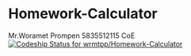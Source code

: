 # Homework-Calculator
Mr.Woramet Prompen 5835512115 CoE
[![Codeship Status for wrmtpp/Homework-Calculator](https://app.codeship.com/projects/dbb37ed0-e44e-0137-2852-0ac16517213a/status?branch=master)](https://app.codeship.com/projects/373249)
